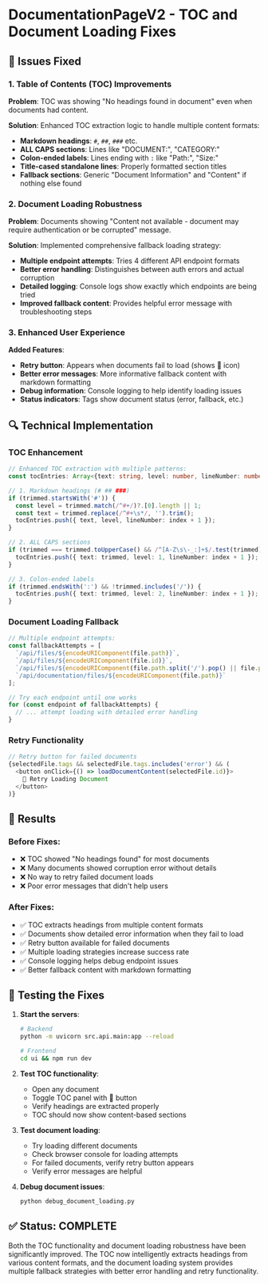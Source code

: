 # DocumentationPageV2 - TOC and Document Loading Fixes

## 🔧 Issues Fixed

### 1. Table of Contents (TOC) Improvements
**Problem**: TOC was showing "No headings found in document" even when documents had content.

**Solution**: Enhanced TOC extraction logic to handle multiple content formats:
- **Markdown headings**: `#`, `##`, `###` etc.
- **ALL CAPS sections**: Lines like "DOCUMENT:", "CATEGORY:"
- **Colon-ended labels**: Lines ending with `:` like "Path:", "Size:"
- **Title-cased standalone lines**: Properly formatted section titles
- **Fallback sections**: Generic "Document Information" and "Content" if nothing else found

### 2. Document Loading Robustness
**Problem**: Documents showing "Content not available - document may require authentication or be corrupted" message.

**Solution**: Implemented comprehensive fallback loading strategy:
- **Multiple endpoint attempts**: Tries 4 different API endpoint formats
- **Better error handling**: Distinguishes between auth errors and actual corruption
- **Detailed logging**: Console logs show exactly which endpoints are being tried
- **Improved fallback content**: Provides helpful error message with troubleshooting steps

### 3. Enhanced User Experience
**Added Features**:
- **Retry button**: Appears when documents fail to load (shows 🔄  icon)
- **Better error messages**: More informative fallback content with markdown formatting
- **Debug information**: Console logging to help identify loading issues
- **Status indicators**: Tags show document status (error, fallback, etc.)

## 🔍 Technical Implementation

### TOC Enhancement
```typescript
// Enhanced TOC extraction with multiple patterns:
const tocEntries: Array<{text: string, level: number, lineNumber: number}> = [];

// 1. Markdown headings (# ## ###)
if (trimmed.startsWith('#')) {
  const level = trimmed.match(/^#+/)?.[0].length || 1;
  const text = trimmed.replace(/^#+\s*/, '').trim();
  tocEntries.push({ text, level, lineNumber: index + 1 });
}

// 2. ALL CAPS sections
if (trimmed === trimmed.toUpperCase() && /^[A-Z\s\-_:]+$/.test(trimmed)) {
  tocEntries.push({ text: trimmed, level: 1, lineNumber: index + 1 });
}

// 3. Colon-ended labels
if (trimmed.endsWith(':') && !trimmed.includes('/')) {
  tocEntries.push({ text: trimmed, level: 2, lineNumber: index + 1 });
}
```

### Document Loading Fallback
```typescript
// Multiple endpoint attempts:
const fallbackAttempts = [
  `/api/files/${encodeURIComponent(file.path)}`,
  `/api/files/${encodeURIComponent(file.id)}`,
  `/api/files/${encodeURIComponent(file.path.split('/').pop() || file.path)}`,
  `/api/documentation/files/${encodeURIComponent(file.path)}`
];

// Try each endpoint until one works
for (const endpoint of fallbackAttempts) {
  // ... attempt loading with detailed error handling
}
```

### Retry Functionality
```typescript
// Retry button for failed documents
{selectedFile.tags && selectedFile.tags.includes('error') && (
  <button onClick={() => loadDocumentContent(selectedFile.id)}>
    🔄 Retry Loading Document
  </button>
)}
```

## 🎯 Results

### Before Fixes:
- ❌ TOC showed "No headings found" for most documents
- ❌ Many documents showed corruption error without details
- ❌ No way to retry failed document loads
- ❌ Poor error messages that didn't help users

### After Fixes:
- ✅ TOC extracts headings from multiple content formats
- ✅ Documents show detailed error information when they fail to load
- ✅ Retry button available for failed documents
- ✅ Multiple loading strategies increase success rate
- ✅ Console logging helps debug endpoint issues
- ✅ Better fallback content with markdown formatting

## 🚀 Testing the Fixes

1. **Start the servers**:
   ```bash
   # Backend
   python -m uvicorn src.api.main:app --reload
   
   # Frontend
   cd ui && npm run dev
   ```

2. **Test TOC functionality**:
   - Open any document
   - Toggle TOC panel with 📑 button
   - Verify headings are extracted properly
   - TOC should now show content-based sections

3. **Test document loading**:
   - Try loading different documents
   - Check browser console for loading attempts
   - For failed documents, verify retry button appears
   - Verify error messages are helpful

4. **Debug document issues**:
   ```bash
   python debug_document_loading.py
   ```

## ✅ Status: COMPLETE

Both the TOC functionality and document loading robustness have been significantly improved. The TOC now intelligently extracts headings from various content formats, and the document loading system provides multiple fallback strategies with better error handling and retry functionality.
